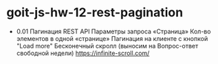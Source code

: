 # goit-js-hw-12-rest-pagination

- 0.01 Пагинация REST API
Параметры запроса
«Страница»
Кол-во элементов в одной «странице»
Пагинация на клиенте с кнопкой "Load more"
Бесконечный скролл (выносим на Вопрос-ответ свободной недели)
https://infinite-scroll.com/